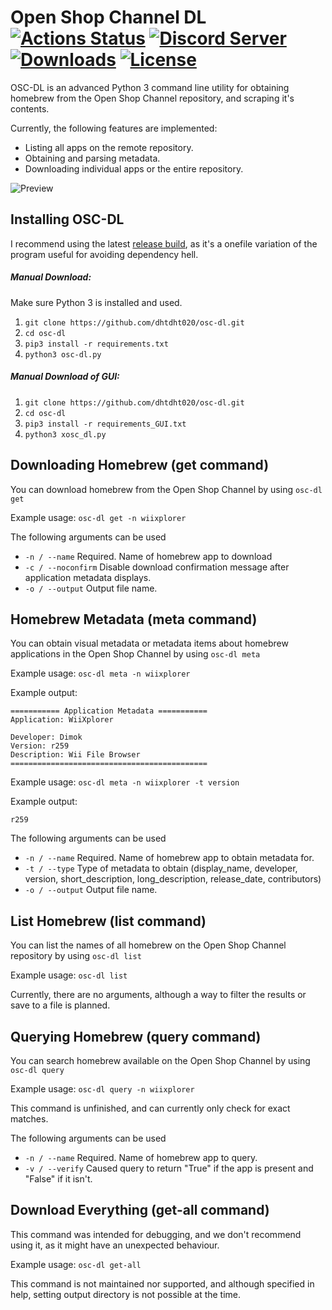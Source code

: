 # Open Shop Channel DL [![Actions Status](https://github.com/dhtdht020/osc-dl/workflows/Build/badge.svg)](https://github.com/dhtdht020/osc-dl/actions) [![Discord Server](https://img.shields.io/discord/426478571389976577.svg)](https://discord.gg/by6mR5N) [![Downloads](https://img.shields.io/github/downloads/dhtdht020/osc-dl/total)](https://github.com/dhtdht020/osc-dl/releases) [![License](https://img.shields.io/badge/Open%20Source-GPL--3.0-lightgrey.svg)](https://github.com/dhtdht020/osc-dl/blob/master/LICENSE)

OSC-DL is an advanced Python 3 command line utility for obtaining homebrew from the Open Shop Channel repository, and scraping it's contents.

Currently, the following features are implemented:

- Listing all apps on the remote repository.
- Obtaining and parsing metadata.
- Downloading individual apps or the entire repository.

![Preview](https://raw.githubusercontent.com/dhtdht020/osc-dl/master/assets/readme-image1.svg?sanitize=true)

## Installing OSC-DL

I recommend using the latest [release build](https://github.com/dhtdht020/osc-dl/releases), as it's a onefile variation of the program useful for avoiding dependency hell.

##### Manual Download:

Make sure Python 3 is installed and used.

1. `git clone https://github.com/dhtdht020/osc-dl.git`
2. `cd osc-dl`
2. `pip3 install -r requirements.txt`
3. `python3 osc-dl.py`

##### Manual Download of GUI:

1. `git clone https://github.com/dhtdht020/osc-dl.git`
2. `cd osc-dl`
2. `pip3 install -r requirements_GUI.txt`
3. `python3 xosc_dl.py`


## Downloading Homebrew (get command)

You can download homebrew from the Open Shop Channel by using `osc-dl get`

Example usage: `osc-dl get -n wiixplorer`

The following arguments can be used

- `-n / --name` Required. Name of homebrew app to download
- `-c / --noconfirm` Disable download confirmation message after application metadata displays.
- `-o / --output` Output file name.

## Homebrew Metadata (meta command)

You can obtain visual metadata or metadata items about homebrew applications in the Open Shop Channel by using `osc-dl meta`

Example usage: `osc-dl meta -n wiixplorer`

Example output: 
```
=========== Application Metadata ===========
Application: WiiXplorer

Developer: Dimok
Version: r259
Description: Wii File Browser
============================================
```

Example usage: `osc-dl meta -n wiixplorer -t version`

Example output:
```
r259
```


The following arguments can be used

- `-n / --name` Required. Name of homebrew app to obtain metadata for.
- `-t / --type` Type of metadata to obtain (display_name, developer, version, short_description, long_description, release_date, contributors)
- `-o / --output` Output file name.

## List Homebrew (list command)

You can list the names of all homebrew on the Open Shop Channel repository by using `osc-dl list`

Example usage: `osc-dl list`

Currently, there are no arguments, although a way to filter the results or save to a file is planned.

## Querying Homebrew (query command)

You can search homebrew available on the Open Shop Channel by using `osc-dl query`

Example usage: `osc-dl query -n wiixplorer`

This command is unfinished, and can currently only check for exact matches.

The following arguments can be used

- `-n / --name` Required. Name of homebrew app to query.
- `-v / --verify` Caused query to return "True" if the app is present and "False" if it isn't.

## Download Everything (get-all command)

This command was intended for debugging, and we don't recommend using it, as it might have an unexpected behaviour.

Example usage: `osc-dl get-all`

This command is not maintained nor supported, and although specified in help, setting output directory is not possible at the time.



